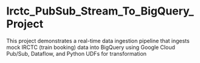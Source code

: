 # Irctc_PubSub_Stream_To_BigQuery_Project
This project demonstrates a real-time data ingestion pipeline that ingests mock IRCTC (train booking) data into BigQuery using Google Cloud Pub/Sub, Dataflow, and Python UDFs for transformation
